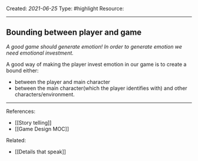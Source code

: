 
Created: *2021-06-25*
Type: #highlight 
Resource: 

---
## Bounding between player and game 
 *A good game should generate emotion!*
*In order to generate emotion we need emotional investment.*

A good way of making the player invest emotion in our game is to create a bound either:
- between the player and main character 
- between the main character(which the player identifies with) and other characters/environment.

---
References:
- [[Story telling]]
- [[Game Design MOC]]

Related:
- [[Details that speak]]



